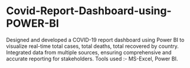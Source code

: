 # Covid-Report-Dashboard-using-POWER-BI

Designed and developed a COVID-19 report dashboard using Power BI to visualize real-time total cases, total deaths, total recovered by country. 
Integrated data from multiple sources, ensuring comprehensive and accurate reporting for stakeholders. 
Tools used :- MS-Excel, Power BI.
